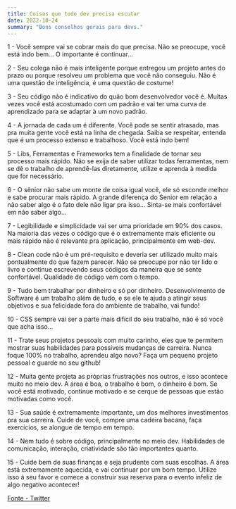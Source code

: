 ```yaml
---
title: Coisas que todo dev precisa escutar
date: 2022-10-24
summary: "Bons conselhos gerais para devs."
---
```


1 - Você sempre vai se cobrar mais do que precisa. Não se preocupe, você está indo bem... O importante é continuar...

2 - Seu colega não é mais inteligente porque entregou um projeto antes do prazo ou porque resolveu um problema que você não conseguiu. Não é uma questão de inteligência, é uma questão de costume!

3 - Seu código não é indicativo do quão bom desenvolvedor você é. Muitas vezes você está acostumado com um padrão e vai ter uma curva de aprendizado para se adaptar à um novo padrão.

4 - A jornada de cada um é diferente. Você pode se sentir atrasado, mas pra muita gente você está na linha de chegada. Saiba se respeitar, entenda que é um processo extenso e trabalhoso. Você está indo bem!

5 - Libs, Ferramentas e Frameworks tem a finalidade de tornar seu processo mais rápido. Não se exija de saber utilizar todas ferramentas, nem se dê o trabalho de aprendê-las diretamente, utilize e aprenda à medida que for necessário.

6 - O sênior não sabe um monte de coisa igual você, ele só esconde melhor e sabe procurar mais rápido. A grande diferença do Senior em relação a não saber algo é o fato dele não ligar pra isso... Sinta-se mais confortável em não saber algo...

7 - Legibilidade e simplicidade vai ser uma prioridade em 90% dos casos. Na maioria das vezes o código que é o extremamente mais eficiente ou mais rápido não é relevante pra aplicação, principalmente em web-dev.

8 - Clean code não é um pré-requisito e deveria ser utilizado muito mais pontualmente do que fazem parecer. Não se preocupe por não ter lido o livro e continue escrevendo seus códigos da maneira que se sente confortável. Qualidade de código vem com o tempo.

9 - Tudo bem trabalhar por dinheiro e só por dinheiro. Desenvolvimento de Software é um trabalho além de tudo, e se ele te ajuda a atingir seus objetivos e sua felicidade fora do ambiente de trabalho, vai fundo!

10 - CSS sempre vai ser a parte mais difícil do seu trabalho, não é só você que acha isso...

11 - Trate seus projetos pessoais com muito carinho, eles que te permitem mostrar suas habilidades para possíveis mudanças de carreira. Nunca foque 100% no trabalho, aprendeu algo novo? Faça um pequeno projeto pessoal e guarde no seu github!

12 - Muita gente projeta as próprias frustrações nos outros, e isso acontece muito no meio dev. A área é boa, o trabalho é bom, o dinheiro é bom. Se você está motivado, continue motivado e se cerque de pessoas que estão motivadas como você.

13 - Sua saúde é extremamente importante, um dos melhores investimentos pra sua carreira. Cuide de você, compre uma cadeira bacana, faça exercicios, se alongue de tempo em tempo.

14 - Nem tudo é sobre código, principalmente no meio dev. Habilidades de comunicação, interação, criatividade são tão importantes quanto.

15 - Cuide bem de suas finanças e seja prudente com suas escolhas. A área está extremamente aquecida, e vai continuar por um bom tempo. Utilize isso à seu favor e comece a construir sua reserva para o evento infeliz de algo negativo acontecer!

[Fonte - Twitter](https://twitter.com/arthur404dev/status/1582803986725634048)